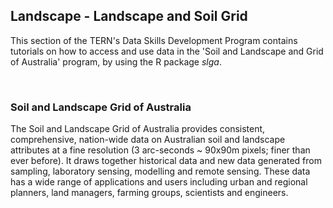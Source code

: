 ## Landscape - Landscape and Soil Grid

This section of the TERN's Data Skills Development Program contains tutorials on how to access and use data in the 'Soil and Landscape and Grid of Australia' program, by using the R package *slga*.



&nbsp;
### Soil and Landscape Grid of Australia 

The Soil and Landscape Grid of Australia provides consistent, comprehensive, nation-wide data on Australian soil and landscape attributes at a fine resolution (3 arc-seconds ~ 90x90m pixels; finer than ever before). It draws together historical data and new data generated from sampling, laboratory sensing, modelling and remote sensing. These data has a wide range of applications and users including urban and regional planners, land managers, farming groups, scientists and engineers.
 


